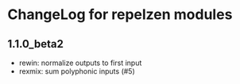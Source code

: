 # ChangeLog for repelzen modules

## 1.1.0_beta2

- rewin: normalize outputs to first input
- rexmix: sum polyphonic inputs (#5)
